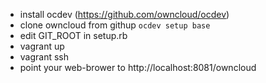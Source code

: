 * install ocdev (https://github.com/owncloud/ocdev)
* clone owncloud from githup `ocdev setup base`
* edit GIT_ROOT in setup.rb
* vagrant up
* vagrant ssh
* point your web-brower to http://localhost:8081/owncloud